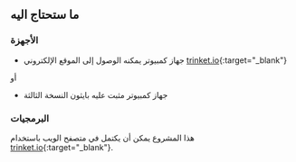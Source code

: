 ## ما ستحتاج اليه

### الأجهزة

+ جهاز كمبيوتر يمكنه الوصول إلى الموقع الإلكتروني [trinket.io](https://trinket.io){:target="_blank"} 

أو

+ جهاز كمبيوتر مثبت عليه بايثون النسخة الثالثة

### البرمجيات

هذا المشروع يمكن أن يكتمل في متصفح الويب باستخدام [trinket.io](https://trinket.io){:target="_blank"}.